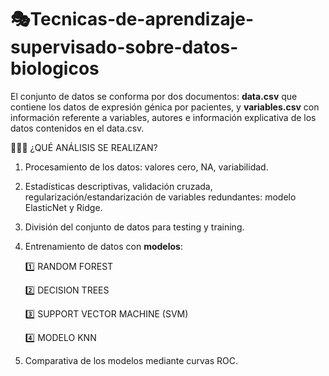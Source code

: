 # 🎭Tecnicas-de-aprendizaje-supervisado-sobre-datos-biologicos
El conjunto de datos se conforma por dos documentos: **data.csv** que contiene los datos de expresión génica por pacientes, y **variables.csv** con información referente a variables, autores e información explicativa de los datos contenidos en el data.csv.

👩🏽‍💻 ¿QUÉ ANÁLISIS SE REALIZAN?
1. Procesamiento de los datos: valores cero, NA, variabilidad.
2. Estadísticas descriptivas, validación cruzada, regularización/estandarización de variables redundantes: modelo ElasticNet y Ridge.
3. División del conjunto de datos para testing y training.
4. Entrenamiento de datos con **modelos**:
   
   1️⃣ RANDOM FOREST
   
   2️⃣ DECISION TREES
   
   3️⃣ SUPPORT VECTOR MACHINE (SVM)
   
   4️⃣ MODELO KNN
   
6. Comparativa de los modelos mediante curvas ROC.
   
